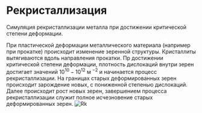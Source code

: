 # Рекристаллизация
  Симуляция рекристаллизации металла при достижении критической степени деформации.
  
  При пластической деформации металлического материала (например при прокатке) происходит изменение зеренной структуры. Кристаллиты вытягиваются вдоль направления прокатки. Пр достижении критической степени деформации, плотность дислокаций внутри зерен достигает значений $10^{10} - 10^{12}$ м $^{-2}$ и начинается процесс рекристаллизации. На границах старых деформированных зерен происходит зарождение новых, с пониженной степенью дислокаций. Далее происходит рост новых зерен, завершением процесса рекристаллизации служит полное исчезновение старых деформированных зерен.
![Rk](https://github.com/user-attachments/assets/52fc0da0-6450-4a3f-b614-6c98e18f756c)
